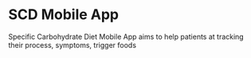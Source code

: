 # SCD Mobile App
Specific Carbohydrate Diet Mobile App aims to help patients at tracking their process, symptoms, trigger foods
